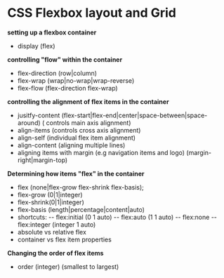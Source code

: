 # CSS Flexbox layout and Grid

**setting up a flexbox container**
 - display (flex)

**controlling "flow" within the container**
 - flex-direction (row|column)
 - flex-wrap (wrap|no-wrap|wrap-reverse)
 - flex-flow (flex-direction flex-wrap)
 
**controlling the alignment of flex items in the container**
 - jusitfy-content (flex-start|flex-end|center|space-between|space-around) ( controls main axis alignment)
 - align-items (controls cross axis alignment)
 - align-self (individual flex item alignment)
 - align-content (aligning multiple lines)
 - aligning items with margin (e.g navigation items and logo) (margin-right|margin-top)

 **Determining how items "flex" in the container**
 - flex (none|flex-grow flex-shrink flex-basis);
 - flex-grow (0|1|integer)
 - flex-shrink(0|1|integer)
 - flex-basis (length|percentage|content|auto)
 - shortcuts:
    -- flex:initial (0 1 auto)
    -- flex:auto (1 1 auto)
    -- flex:none
    -- flex:integer (integer 1 auto)
 - absolute vs relative flex
 - container vs flex item properties

 **Changing the order of flex items**
 - order (integer) (smallest to largest)